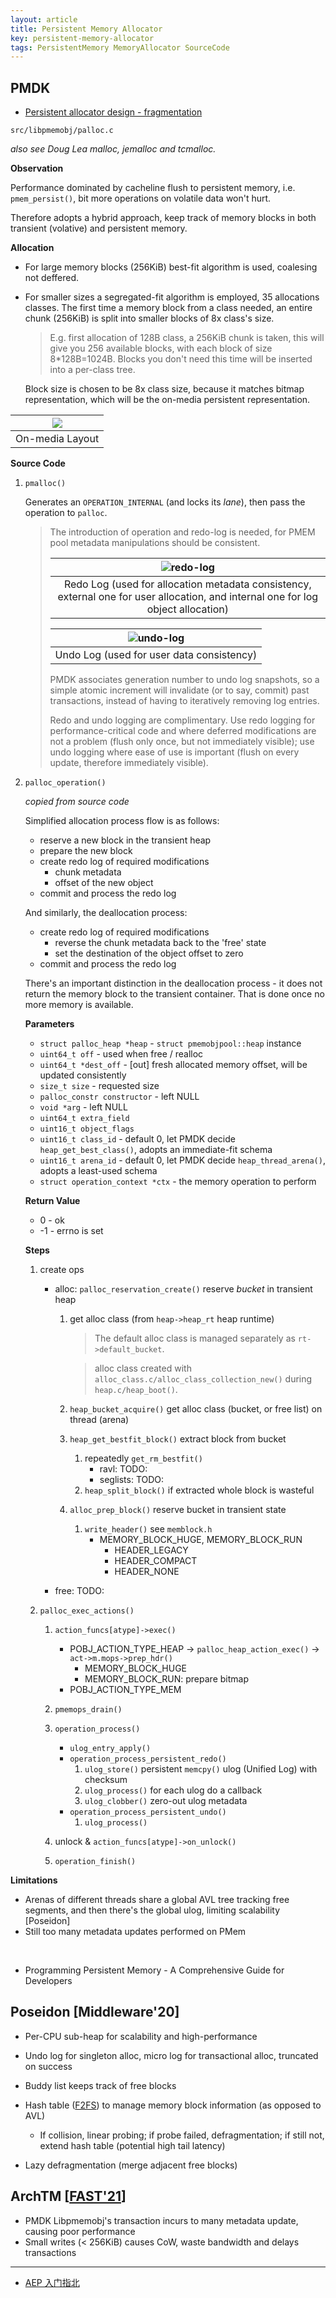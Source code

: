 ```yaml
---
layout: article
title: Persistent Memory Allocator
key: persistent-memory-allocator
tags: PersistentMemory MemoryAllocator SourceCode
---
```


<!-- more -->

PMDK
----

* [Persistent allocator design - fragmentation](https://pmem.io/2016/02/25/fragmentation.html)

`src/libpmemobj/palloc.c`

_also see Doug Lea malloc, jemalloc and tcmalloc._

__Observation__

Performance dominated by cacheline flush to persistent memory,
i.e. `pmem_persist()`, bit more operations on volatile data won't hurt.

Therefore adopts a hybrid approach, keep track of memory blocks in both transient
(volative) and persistent memory.

__Allocation__

* For large memory blocks (256KiB) best-fit algorithm is used, coalesing not
    deffered.
* For smaller sizes a segregated-fit algorithm is employed, 35 allocations classes.
    The first time a memory block from a class needed, an entire chunk (256KiB)
    is split into smaller blocks of 8x class's size.

    > E.g. first allocation of 128B class, a 256KiB chunk is taken, this will
    > give you 256 available blocks, with each block of size 8*128B=1024B. Blocks
    > you don't need this time will be inserted into a per-class tree.

    Block size is chosen to be 8x class size, because it matches bitmap
    representation, which will be the on-media persistent representation.

| ![](https://www.hualigs.cn/image/61a736b3d5c32.jpg) |
|:-:|
| On-media Layout |

__Source Code__

1. `pmalloc()`

    Generates an `OPERATION_INTERNAL` (and locks its _lane_), then pass the
    operation to `palloc`.

    > The introduction of operation and redo-log is needed, for PMEM pool
    > metadata manipulations should be consistent.
    >
    > | ![redo-log](https://www.hualigs.cn/image/61a736b4c3474.jpg) |
    > |:-:|
    > | Redo Log (used for allocation metadata consistency, external one for user allocation, and internal one for log object allocation) |
    >
    > | ![undo-log](https://www.hualigs.cn/image/61a736b3d09a3.jpg) |
    > |:-:|
    > | Undo Log (used for user data consistency) |
    >
    > PMDK associates generation number to undo log snapshots, so a simple atomic
    > increment will invalidate (or to say, commit) past transactions, instead
    > of having to iteratively removing log entries.
    >
    > Redo and undo logging are complimentary. Use redo logging for
    > performance-critical code and where deferred modifications are not a
    > problem (flush only once, but not immediately visible); use undo logging
    > where ease of use is important (flush on every update, therefore immediately
    > visible).

2. `palloc_operation()`

    _copied from source code_

    Simplified allocation process flow is as follows:
    - reserve a new block in the transient heap
    - prepare the new block
    - create redo log of required modifications
        - chunk metadata
        - offset of the new object
    - commit and process the redo log

    And similarly, the deallocation process:
    - create redo log of required modifications
        - reverse the chunk metadata back to the 'free' state
        - set the destination of the object offset to zero
    - commit and process the redo log

    There's an important distinction in the deallocation process - it does not
    return the memory block to the transient container. That is done once no more
    memory is available.

    __Parameters__
    * `struct palloc_heap *heap` - `struct pmemobjpool::heap` instance
    * `uint64_t off` - used when free / realloc
    * `uint64_t *dest_off` - [out] fresh allocated memory offset, will be updated
        consistently
    * `size_t size` - requested size
    * `palloc_constr constructor` - left NULL
    * `void *arg` - left NULL
    * `uint64_t extra_field`
    * `uint16_t object_flags`
    * `uint16_t class_id` - default 0, let PMDK decide `heap_get_best_class()`,
        adopts an immediate-fit schema
    * `uint16_t arena_id` - default 0, let PMDK decide `heap_thread_arena()`,
        adopts a least-used schema
    * `struct operation_context *ctx` - the memory operation to perform

    __Return Value__
    * 0 - ok
    * -1 - errno is set

    __Steps__
    1. create ops
        * alloc: `palloc_reservation_create()` reserve _bucket_ in transient heap
            1. get alloc class (from `heap->heap_rt` heap runtime)

                > The default alloc class is managed separately as `rt->default_bucket`.

                > alloc class created with `alloc_class.c/alloc_class_collection_new()`
                > during `heap.c/heap_boot()`.

            2. `heap_bucket_acquire()` get alloc class (bucket, or free list) on thread (arena)
            3. `heap_get_bestfit_block()` extract block from bucket
                1. repeatedly `get_rm_bestfit()`
                    * ravl: TODO:
                    * seglists: TODO:
                2. `heap_split_block()` if extracted whole block is wasteful
            4. `alloc_prep_block()` reserve bucket in transient state
                1. `write_header()` see `memblock.h`
                    * MEMORY_BLOCK_HUGE, MEMORY_BLOCK_RUN
                        * HEADER_LEGACY
                        * HEADER_COMPACT
                        * HEADER_NONE

        * free: TODO:

    2. `palloc_exec_actions()`
        1. `action_funcs[atype]->exec()`
            * POBJ_ACTION_TYPE_HEAP -> `palloc_heap_action_exec()` -> `act->m.mops->prep_hdr()`
                * MEMORY_BLOCK_HUGE
                * MEMORY_BLOCK_RUN: prepare bitmap
            * POBJ_ACTION_TYPE_MEM
        2. `pmemops_drain()`
        3. `operation_process()`
            * `ulog_entry_apply()`
            * `operation_process_persistent_redo()`
                1. `ulog_store()` persistent `memcpy()` ulog (Unified Log) with checksum
                2. `ulog_process()` for each ulog do a callback
                3. `ulog_clobber()` zero-out ulog metadata
            * `operation_process_persistent_undo()`
                1. `ulog_process()`

        4. unlock & `action_funcs[atype]->on_unlock()`
        5. `operation_finish()`

__Limitations__

* Arenas of different threads share a global AVL tree tracking free segments,
    and then there's the global ulog, limiting scalability [Poseidon]
* Still too many metadata updates performed on PMem

<br>

* Programming Persistent Memory - A Comprehensive Guide for Developers


Poseidon [Middleware'20]
------------------------

* Per-CPU sub-heap for scalability and high-performance

* Undo log for singleton alloc, micro log for transactional alloc, truncated on
    success
* Buddy list keeps track of free blocks
* Hash table ([F2FS](https://www.usenix.org/conference/fast15/technical-sessions/presentation/lee))
    to manage memory block information (as opposed to AVL)
    * If collision, linear probing; if probe failed, defragmentation; if still
        not, extend hash table (potential high tail latency)

* Lazy defragmentation (merge adjacent free blocks)


ArchTM [[FAST'21](https://www.usenix.org/conference/fast21/presentation/wu-kai)]
--------------------------------------------------------------------------------

* PMDK Libpmemobj's transaction incurs to many metadata update, causing poor
    performance
* Small writes (< 256KiB) causes CoW, waste bandwidth and delays transactions


------------------------------------------------------------------------

* [AEP 入门指北](https://csomnia.github.io/posts/aep-tutorial/)
